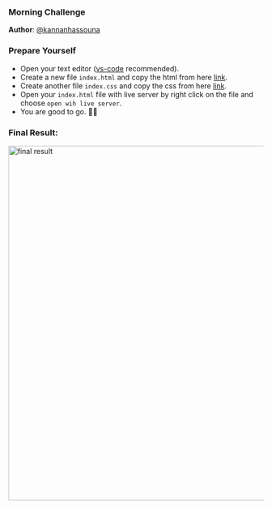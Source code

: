 ### Morning Challenge

**Author**: [@kannanhassouna](https://github.com/kannanhassouna)

### Prepare Yourself

- Open your text editor ([vs-code](https://code.visualstudio.com/) recommended).
- Create a new file `index.html` and copy the html from here [link](https://codepen.io/machine-1/pen/oNXWVWa).
- Create another file `index.css` and copy the css from here [link](https://codepen.io/machine-1/pen/oNXWVWa).
- Open your `index.html` file with live server by right click on the file and choose `open wih live server`.
- You are good to go. 🎉🎉

### Final Result: 

<img src="https://i.imgur.com/u63drRG.png" alt="final result" width="700" />

